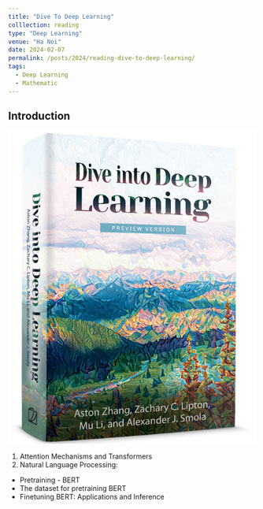 ```yaml
---
title: "Dive To Deep Learning"
colllection: reading
type: "Deep Learning"
venue: "Ha Noi"
date: 2024-02-07
permalink: /posts/2024/reading-dive-to-deep-learning/
tags:
  - Deep Learning
  - Mathematic
--- 
```


<head>
    <style type="text/css">
        figure{text-align: center;}
        math{text-align: center;}
    </style>
</head>

## Introduction

<p align="center">
  <img src="/images/reading/dive-to-depp-learning/front.png">
</p>


1. Attention Mechanisms and Transformers
2. Natural Language Processing: 
+ Pretraining - BERT
+ The dataset for pretraining BERT
+ Finetuning BERT: Applications and Inference

